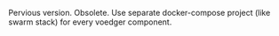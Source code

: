Pervious version. Obsolete. Use separate docker-compose project (like swarm stack) for every voedger component.

